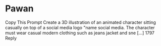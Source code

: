 # Pawan
Copy This Prompt Create a 3D illustration of an animated character sitting casually on top of a social media logo "name social media. The character must wear casual modern clothing such as jeans jacket and sne [...]  1797  Reply

